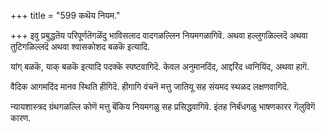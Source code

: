 +++
title = "599 कथॆय नियम."

+++
इवु प्रबुद्धतॆय परिपूर्णतॆगळॆंदु भाविसलाद वादगळल्लिन नियमगळागिवॆ. अथवा हल्लुगळिल्लदॆ अथवा तुटिगळिल्लदॆ अथवा श्वासकोशद बळकॆ इत्यादि.

यांग् बळकॆ, याक् बळकॆ इत्यादि पदक्कॆ स्पष्टवागिदॆ. केवल अनुमानदिंद, आद्दरिंद ध्वनियिंद, अथवा हागॆ.

वैदिक आगमदिंद मानव स्थिति हीगिदॆ. हीगागि वंचनॆ मत्तु जातियू सह संयमद स्थळद लक्षणवागिदॆ.

न्यायशास्त्रद ग्रंथगळल्लि कोणॆ मत्तु बॆंकिय नियमगळु सह प्रसिद्धवागिवॆ. इंतह निर्बंधगळु भाषणकारर गॆलुविगॆ कारण.

